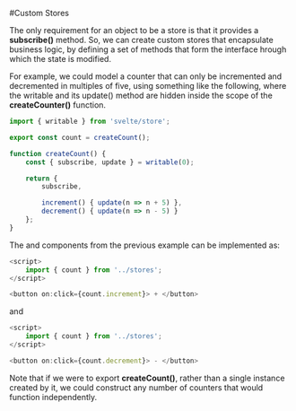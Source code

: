 #Custom Stores

The only requirement for an object to be a store is that it provides a **subscribe()** method.  So, we can create custom stores that encapsulate business logic, by defining a set of methods that form the interface hrough which the state is modified.

For example, we could model a counter that can only be incremented and decremented in multiples of five, using something like the following, where the writable and its update() method are hidden inside the scope of the **createCounter()** function.

```javascript
import { writable } from 'svelte/store';

export const count = createCount();

function createCount() {
    const { subscribe, update } = writable(0);

    return {
        subscribe,

        increment() { update(n => n + 5) },
        decrement() { update(n => n - 5) }
    };
}
```

The <Increment> and <Decrement> components from the previous example can be implemented as:

```javascript
<script>
    import { count } from '../stores';
</script>

<button on:click={count.increment}> + </button>
```

and

```javascript
<script>
    import { count } from '../stores';
</script>

<button on:click={count.decrement}> - </button>
```

Note that if we were to export **createCount()**, rather than a single instance created by it, we could construct any number of counters that would function independently.